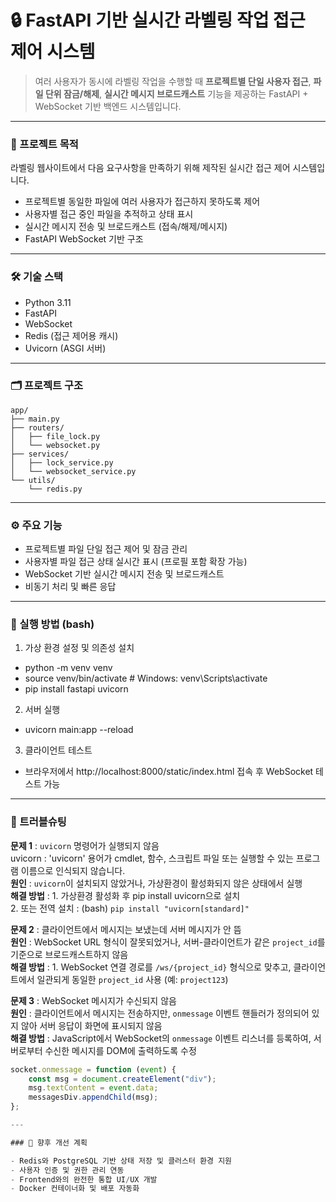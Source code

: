 # 🔒 FastAPI 기반 실시간 라벨링 작업 접근 제어 시스템

> 여러 사용자가 동시에 라벨링 작업을 수행할 때 **프로젝트별 단일 사용자 접근**, **파일 단위 잠금/해제**, **실시간 메시지 브로드캐스트** 기능을 제공하는 FastAPI + WebSocket 기반 백엔드 시스템입니다.

---

### 📌 프로젝트 목적

라벨링 웹사이트에서 다음 요구사항을 만족하기 위해 제작된 실시간 접근 제어 시스템입니다.

- 프로젝트별 동일한 파일에 여러 사용자가 접근하지 못하도록 제어
- 사용자별 접근 중인 파일을 추적하고 상태 표시
- 실시간 메시지 전송 및 브로드캐스트 (접속/해제/메시지)
- FastAPI WebSocket 기반 구조

---

### 🛠️ 기술 스택

- Python 3.11
- FastAPI
- WebSocket
- Redis (접근 제어용 캐시)
- Uvicorn (ASGI 서버)

---

### 🗂️ 프로젝트 구조

```
app/
├── main.py
├── routers/
│   ├── file_lock.py
│   └── websocket.py
├── services/
│   ├── lock_service.py
│   └── websocket_service.py
└── utils/
    └── redis.py
```

---

### ⚙️ 주요 기능

- 프로젝트별 파일 단일 접근 제어 및 잠금 관리
- 사용자별 파일 접근 상태 실시간 표시 (프로필 포함 확장 가능)
- WebSocket 기반 실시간 메시지 전송 및 브로드캐스트
- 비동기 처리 및 빠른 응답

---

### 🚀 실행 방법 (bash)

1. 가상 환경 설정 및 의존성 설치
- python -m venv venv
- source venv/bin/activate  # Windows: venv\Scripts\activate
- pip install fastapi uvicorn
2. 서버 실행
- uvicorn main:app --reload
3. 클라이언트 테스트
- 브라우저에서 http://localhost:8000/static/index.html 접속 후 WebSocket 테스트 가능

---

### 🔧 트러블슈팅

**문제 1** : ```uvicorn``` 명령어가 실행되지 않음    
uvicorn : 'uvicorn' 용어가 cmdlet, 함수, 스크립트 파일 또는 실행할 수 있는 프로그램 이름으로 인식되지 않습니다.    
**원인** : ```uvicorn```이 설치되지 않았거나, 가상환경이 활성화되지 않은 상태에서 실행    
**해결 방법** : 1. 가상환경 활성화 후 pip install uvicorn으로 설치    
                2. 또는 전역 설치 : (bash) ```pip install "uvicorn[standard]"```  

**문제 2** : 클라이언트에서 메시지는 보냈는데 서버 메시지가 안 뜸    
**원인** : WebSocket URL 형식이 잘못되었거나, 서버-클라이언트가 같은 ```project_id```를 기준으로 브로드캐스트하지 않음    
**해결 방법** : 1. WebSocket 연결 경로를 ```/ws/{project_id}``` 형식으로 맞추고, 클라이언트에서 일관되게 동일한 ```project_id``` 사용 (예: ```project123```)    

**문제 3** : WebSocket 메시지가 수신되지 않음  
**원인** : 클라이언트에서 메시지는 전송하지만, ```onmessage``` 이벤트 핸들러가 정의되어 있지 않아 서버 응답이 화면에 표시되지 않음  
**해결 방법** : JavaScript에서 WebSocket의 ```onmessage``` 이벤트 리스너를 등록하여, 서버로부터 수신한 메시지를 DOM에 출력하도록 수정  
```javascript
socket.onmessage = function (event) {
    const msg = document.createElement("div");
    msg.textContent = event.data;
    messagesDiv.appendChild(msg);
};

---

### 🚧 향후 개선 계획

- Redis와 PostgreSQL 기반 상태 저장 및 클러스터 환경 지원
- 사용자 인증 및 권한 관리 연동
- Frontend와의 완전한 통합 UI/UX 개발
- Docker 컨테이너화 및 배포 자동화
